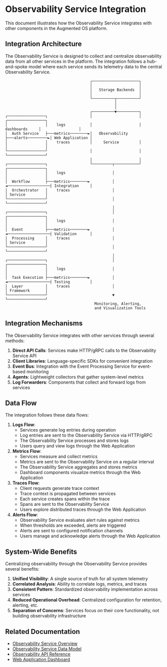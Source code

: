 # Observability Service Integration

This document illustrates how the Observability Service integrates with other components in the Augmented OS platform.

## Integration Architecture

The Observability Service is designed to collect and centralize observability data from all other services in the platform. The integration follows a hub-and-spoke model where each service sends its telemetry data to the central Observability Service.

```
                                      ┌─────────────────────┐
                                      │                     │
                                      │   Storage Backends  │
                                      │                     │
                                      └──────────┬──────────┘
                                                 │
                                                 │
                                      ┌──────────▼──────────┐
┌─────────────────┐                   │                     │                   ┌─────────────────┐
│                 │    logs           │                     │    dashboards     │                 │
│  Auth Service   ├───metrics────────►│   Observability     ├───alerts─────────►│ Web Application │
│                 │    traces         │     Service         │                   │                 │
└─────────────────┘                   │                     │                   └─────────────────┘
                                      │                     │
┌─────────────────┐                   └─────────┬───────────┘                   ┌─────────────────┐
│                 │    logs                     │                               │                 │
│  Workflow       ├───metrics────────►          │           ◄───────────────────┤ Integration     │
│  Orchestrator   │    traces                   │                               │ Service         │
└─────────────────┘                             │                               └─────────────────┘
                                                │
┌─────────────────┐                             │                               ┌─────────────────┐
│                 │    logs                     │                               │                 │
│  Event          ├───metrics────────►          │           ◄───────────────────┤ Validation      │
│  Processing     │    traces                   │                               │ Service         │
└─────────────────┘                             │                               └─────────────────┘
                                                │
┌─────────────────┐                             │                               ┌─────────────────┐
│                 │    logs                     │                               │                 │
│  Task Execution ├───metrics────────►          │           ◄───────────────────┤ Testing         │
│  Layer          │    traces                   │                               │ Framework       │
└─────────────────┘                             ▼                               └─────────────────┘
                                        Monitoring, Alerting,
                                        and Visualization Tools
```

## Integration Mechanisms

The Observability Service integrates with other services through several methods:


1. **Direct API Calls**: Services make HTTP/gRPC calls to the Observability Service API
2. **Client Libraries**: Language-specific SDKs for convenient integration
3. **Event Bus**: Integration with the Event Processing Service for event-based monitoring
4. **Agents**: Lightweight collectors that gather system-level metrics
5. **Log Forwarders**: Components that collect and forward logs from services

## Data Flow

The integration follows these data flows:


1. **Logs Flow**:
   * Services generate log entries during operation
   * Log entries are sent to the Observability Service via HTTP/gRPC
   * The Observability Service processes and stores logs
   * Users query and view logs through the Web Application
2. **Metrics Flow**:
   * Services measure and collect metrics
   * Metrics are sent to the Observability Service on a regular interval
   * The Observability Service aggregates and stores metrics
   * Dashboard components visualize metrics through the Web Application
3. **Traces Flow**:
   * Client requests generate trace context
   * Trace context is propagated between services
   * Each service creates spans within the trace
   * Spans are sent to the Observability Service
   * Users explore distributed traces through the Web Application
4. **Alerts Flow**:
   * Observability Service evaluates alert rules against metrics
   * When thresholds are exceeded, alerts are triggered
   * Alerts are sent to configured notification channels
   * Users manage and acknowledge alerts through the Web Application

## System-Wide Benefits

Centralizing observability through the Observability Service provides several benefits:


1. **Unified Visibility**: A single source of truth for all system telemetry
2. **Correlated Analysis**: Ability to correlate logs, metrics, and traces
3. **Consistent Pattern**: Standardized observability implementation across services
4. **Reduced Operational Overhead**: Centralized configuration for retention, alerting, etc.
5. **Separation of Concerns**: Services focus on their core functionality, not building observability infrastructure

## Related Documentation

* [Observability Service Overview](./overview.md)
* [Observability Service Data Model](./data_model.md)
* [Observability API Reference](./interfaces/api.md)
* [Web Application Dashboard](../web_application/implementation/observability_dashboard.md)


